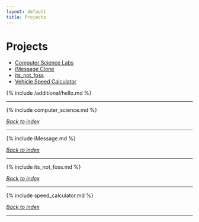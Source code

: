 ```yaml
---
layout: default
title: Projects
---
```

# Projects

* [Computer Science Labs](#computer-science-labs)
* [iMessage Clone](#imessage-clone) 
* [its_not_foss](#its_not_foss)
* [Vehicle Speed Calculator](#vehicle-speed-calculator)

{% include /additional/hello.md %}

***

{% include computer_science.md %}

*[Back to index](#projects)*

***

{% include iMessage.md %}

*[Back to index](#projects)*

***

{% include its_not_foss.md %}

*[Back to index](#projects)*

***

{% include speed_calculator.md %}

*[Back to index](#projects)*

*** 

